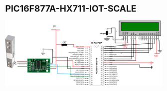# PIC16F877A-HX711-IOT-SCALE

![alt text](https://github.com/Fatihalparslan/PIC16F877A-HX711-IOT-SCALE/blob/main/HX711.png)
